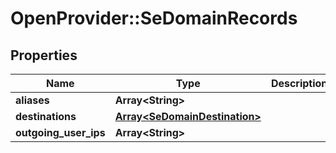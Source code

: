 # OpenProvider::SeDomainRecords

## Properties
Name | Type | Description | Notes
------------ | ------------- | ------------- | -------------
**aliases** | **Array&lt;String&gt;** |  | [optional] 
**destinations** | [**Array&lt;SeDomainDestination&gt;**](SeDomainDestination.md) |  | [optional] 
**outgoing_user_ips** | **Array&lt;String&gt;** |  | [optional] 

